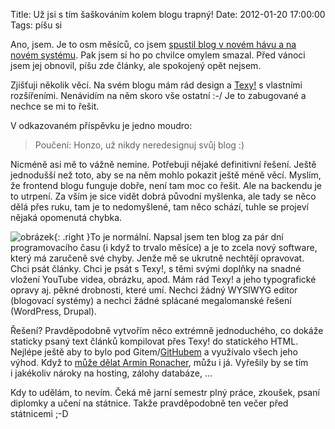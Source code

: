Title: Už jsi s tím šaškováním kolem blogu trapný!
Date: 2012-01-20 17:00:00
Tags: píšu si

Ano, jsem. Je to osm měsíců, co jsem [spustil blog v novém hávu a na novém systému](|filename|2011-05-08_blog-v-novem.md). Pak jsem si ho po chvilce omylem smazal. Před vánoci jsem jej obnovil, píšu zde články, ale spokojený opět nejsem.

Zjišťuji několik věcí. Na svém blogu mám rád design a [Texy!](http://www.texy.info) s vlastními rozšířeními. Nenávidím na něm skoro vše ostatní :-/ Je to zabugované a nechce se mi to řešit.

V odkazovaném příspěvku je jedno moudro:

> Poučení: Honzo, už nikdy neredesignuj svůj blog :)

Nicméně asi mě to vážně nemine. Potřebuji nějaké definitivní řešení. Ještě jednodušší než toto, aby se na něm mohlo pokazit ještě méně věcí. Myslím, že frontend blogu funguje dobře, není tam moc co řešit. Ale na backendu je to utrpení. Za vším je sice vidět dobrá původní myšlenka, ale tady se něco dělá přes ruku, tam je to nedomyšlené, tam něco schází, tuhle se projeví nějaká opomenutá
chybka.

![obrázek](|filename|/images/166.jpg){: .right }To je normální. Napsal jsem ten blog za pár dní programovacího času (i když to trvalo měsíce) a je to zcela nový software, který má zaručeně své chyby. Jenže mě se ukrutně nechtějí opravovat. Chci psát články. Chci je psát s Texy!, s těmi svými doplňky na snadné vložení YouTube videa, obrázku, apod. Mám rád Texy! a jeho typografické opravy aj. pěkné drobnosti, které umí. Nechci žádný WYSIWYG editor (blogovací systémy) a nechci žádné splácané megalomanské řešení (WordPress, Drupal).

Řešení? Pravděpodobně vytvořím něco extrémně jednoduchého, co dokáže staticky psaný text článků kompilovat přes Texy! do statického HTML. Nejlépe ještě aby to bylo pod Gitem/[GitHubem](https://github.com/) a využívalo všech jeho výhod.
Když to [může dělat Armin Ronacher](https://github.com/mitsuhiko/lucumr), můžu i já. Vyřešily by se tím i jakékoliv nároky na hosting, zálohy databáze, …

Kdy to udělám, to nevím. Čeká mě jarní semestr plný práce, zkoušek, psaní diplomky a učení na státnice. Takže pravděpodobně ten večer před státnicemi ;-D